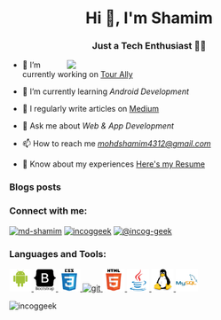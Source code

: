 <h1 align="center">Hi 👋, I'm Shamim</h1>
<h3 align="center">Just a Tech Enthusiast 👨‍💻</h3>
<img align="right" width="400" src="https://giphy.com/gifs/dommespace-domme-space-programador-qgQUggAC3Pfv687qPC">

- 🔭 I’m currently working on [Tour Ally](https://github.com/incoggeek/TourAlly)

- 🌱 I’m currently learning *Android Development*

- 📝 I regularly write articles on [Medium](https://incog-geek.medium.com/)

- 💬 Ask me about *Web & App Development*

- 📫 How to reach me *mohdshamim4312@gmail.com*

- 📄 Know about my experiences [Here's my Resume](https://drive.google.com/file/d/1tj_SpGsMcuWBSGn5ICxYgdtTyJJ9tu1i/view?usp=drivesdk)

### Blogs posts
<!-- BLOG-POST-LIST:START -->
<!-- BLOG-POST-LIST:END -->

<h3 align="left">Connect with me:</h3>
<p align="left">
<a href="https://linkedin.com/in/md-shamim" target="blank"><img align="center" src="https://raw.githubusercontent.com/rahuldkjain/github-profile-readme-generator/master/src/images/icons/Social/linked-in-alt.svg" alt="md-shamim" height="30" width="40" /></a>
<a href="https://instagram.com/incoggeek" target="blank"><img align="center" src="https://raw.githubusercontent.com/rahuldkjain/github-profile-readme-generator/master/src/images/icons/Social/instagram.svg" alt="incoggeek" height="30" width="40" /></a>
<a href="https://medium.com/@incog-geek" target="blank"><img align="center" src="https://raw.githubusercontent.com/rahuldkjain/github-profile-readme-generator/master/src/images/icons/Social/medium.svg" alt="@incog-geek" height="30" width="40" /></a>
</p>

<h3 align="left">Languages and Tools:</h3>
<p align="left"> <a href="https://developer.android.com" target="_blank" rel="noreferrer"> <img src="https://raw.githubusercontent.com/devicons/devicon/master/icons/android/android-original-wordmark.svg" alt="android" width="40" height="40"/> </a> <a href="https://getbootstrap.com" target="_blank" rel="noreferrer"> <img src="https://raw.githubusercontent.com/devicons/devicon/master/icons/bootstrap/bootstrap-plain-wordmark.svg" alt="bootstrap" width="40" height="40"/> </a> <a href="https://www.w3schools.com/css/" target="_blank" rel="noreferrer"> <img src="https://raw.githubusercontent.com/devicons/devicon/master/icons/css3/css3-original-wordmark.svg" alt="css3" width="40" height="40"/> </a> <a href="https://git-scm.com/" target="_blank" rel="noreferrer"> <img src="https://www.vectorlogo.zone/logos/git-scm/git-scm-icon.svg" alt="git" width="40" height="40"/> </a> <a href="https://www.w3.org/html/" target="_blank" rel="noreferrer"> <img src="https://raw.githubusercontent.com/devicons/devicon/master/icons/html5/html5-original-wordmark.svg" alt="html5" width="40" height="40"/> </a> <a href="https://www.java.com" target="_blank" rel="noreferrer"> <img src="https://raw.githubusercontent.com/devicons/devicon/master/icons/java/java-original.svg" alt="java" width="40" height="40"/> </a> <a href="https://www.linux.org/" target="_blank" rel="noreferrer"> <img src="https://raw.githubusercontent.com/devicons/devicon/master/icons/linux/linux-original.svg" alt="linux" width="40" height="40"/> </a> <a href="https://www.mysql.com/" target="_blank" rel="noreferrer"> <img src="https://raw.githubusercontent.com/devicons/devicon/master/icons/mysql/mysql-original-wordmark.svg" alt="mysql" width="40" height="40"/> </a> </p>

<p><img align="center" src="https://github-readme-stats.vercel.app/api/top-langs?username=incoggeek&show_icons=true&locale=en&layout=compact" alt="incoggeek" /></p>
